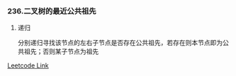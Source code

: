 ### 236.二叉树的最近公共祖先

1. 递归
   
   分别递归寻找该节点的左右子节点是否存在公共祖先，若存在则本节点即为公共祖先；否则某子节点为祖先

[Leetcode Link](https://leetcode-cn.com/problems/lowest-common-ancestor-of-a-binary-tree/)